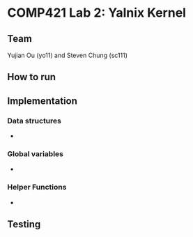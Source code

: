 # COMP421 Lab 2: Yalnix Kernel

## Team
Yujian Ou (yo11) and Steven Chung (sc111)

## How to run


## Implementation
### Data structures
- 

### Global variables
- 

### Helper Functions
- 

## Testing
